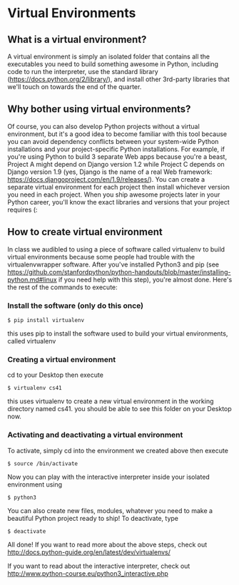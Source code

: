 # Virtual Environments
## What is a virtual environment?
A virtual environment is simply an isolated folder that contains all the executables you need to build something awesome in Python, including code to run the interpreter, use the standard library (https://docs.python.org/2/library/), and install other 3rd-party libraries that we'll touch on towards the end of the quarter. 

## Why bother using virtual environments?
Of course, you can also develop Python projects without a virtual environment, but it's a good idea to become familiar with this tool because you can avoid dependency conflicts between your system-wide Python installations and your project-specific Python installations. For example, if you're using Python to build 3 separate Web apps because you're a beast, Project A might depend on Django version 1.2 while Project C depends on Django version 1.9 (yes, Django is the name of a real Web framework: https://docs.djangoproject.com/en/1.9/releases/). You can create a separate virtual environment for each project then install whichever version you need in each project. When you ship awesome projects later in your Python career, you'll know the exact libraries and versions that your project requires (:

## How to create virtual environment
In class we audibled to using a piece of software called virtualenv to build virtual environments because some people had trouble with the virtualenvwrapper software. After you've installed Python3 and pip (see https://github.com/stanfordpython/python-handouts/blob/master/installing-python.md#linux if you need help with this step), you're almost done. Here's the rest of the commands to execute:

### Install the software (only do this once)
`$ pip install virtualenv`

this uses pip to install the software used to build your virtual environments, called virtualenv

### Creating a virtual environment
cd to your Desktop then execute

`$ virtualenv cs41`

this uses virtualenv to create a new virtual environment in the working directory named cs41. you should be able to see this folder on your Desktop now.

### Activating and deactivating a virtual environment
To activate, simply cd into the environment we created above then execute

`$ source /bin/activate`

Now you can play with the interactive interpreter inside your isolated environment using

`$ python3`

You can also create new files, modules, whatever you need to make a beautiful Python project ready to ship!
To deactivate, type

`$ deactivate`

All done! If you want to read more about the above steps, check out http://docs.python-guide.org/en/latest/dev/virtualenvs/

If you want to read about the interactive interpreter, check out http://www.python-course.eu/python3_interactive.php





